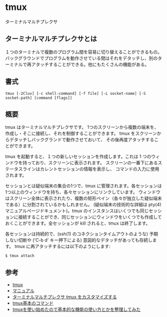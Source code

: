 # tmux

ターミナルマルチプレクサ

## ターミナルマルチプレクサとは

１つのターミナルで複数のプログラム間を容易に切り替えることができるもの。バックグラウンドでプログラムを動作させている間はそれをデタッチし、別のターミナルで再アタッチすることができる。他にもたくさんの機能がある。

## 書式

```
tmux [-2Cluv] [-c shell-command] [-f file] [-L socket-name] [-S socket-path] [command [flags]]
```

## 概要

tmux はターミナルマルチプレクサです。
1つのスクリーンから複数の端末を、作成し・そこに接続し、それを制御することができます。 tmux をスクリーンからデタッチしバックグランドで動作させておいて、 その後再度アタッチすることができます。

tmux を起動すると、１つの新しいセッションを作成します。これは 1 つのウィンドウを持っており、スクリーンに表示されます。 スクリーンの一番下にあるステータスラインはカレントセッションの情報を表示し、 コマンドの入力に使用されます。

セッションとは疑似端末の集合の1つで、tmux に管理されます。各セッションは1つ以上のウィンドウを持ち、各々セッションにリンクしています。 ウィンドウはスクリーン全体に表示されたり、複数の矩形ペイン（各々が独立した疑似端末である）に分割されているかもしれません。
(疑似端末の技術的な詳細は pty(4) マニュアルページドキュメント)。tmux のインスタンスはいくつでも同じセッションに接続することができ、同じセッションにウィンドウをいくつでも作成しておくことができます。全セッションが kill されると、tmux は終了します。

各セッションは持続的で、(ssh(1) のコネクションタイムアウトのような) 予期しない切断や ('C-b d' キー押下による) 意図的なデタッチがあっても存続します。 tmux に再アタッチするには以下のようにします:

```
$ tmux attach
```

## 参考

- [tmux](https://tmux.github.io/)
- [マニュアル](https://github.com/zchee/tmux-ja/blob/master/tmux-ja.rst)
- [ターミナルマルチプレクサ tmux をカスタマイズする](http://qiita.com/b4b4r07/items/01359e8a3066d1c37edc)
- [tmux基本のコマンド](http://room6933.com/mymemo/tmux/tmux-basic.html)
- [tmuxを使い始めたので基本的な機能の使い方とかを整理してみた](http://kanjuku-tomato.blogspot.jp/2014/02/tmux.html)
